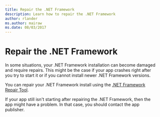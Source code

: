 ```yaml
---
title: Repair the .NET Framework
description: Learn how to repair the .NET Framework
author: rlander
ms.author: mairaw
ms.date: 08/03/2017
---
```


# Repair the .NET Framework

In some situations, your .NET Framework installation can become damaged and require repairs. This might be the case if your app crashes right after you try to start it or if you cannot install newer .NET Framework versions.

You can repair your .NET Framework install using the [.NET Framework Repair Tool](http://download.microsoft.com/download/2/B/D/2BDE5459-2225-48B8-830C-AE19CAF038F1/NetFxRepairTool.exe).

If your app still isn't starting after repairing the .NET Framework, then the app might have a problem. In that case, you should contact the app publisher.
